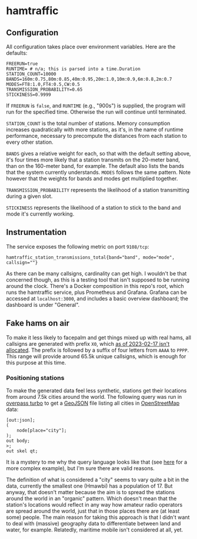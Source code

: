 # hamtraffic

## Configuration

All configuration takes place over environment variables. Here are the defaults:

```
FREERUN=true
RUNTIME= # n/a; this is parsed into a time.Duration
STATION_COUNT=10000
BANDS=160m:0.75,80m:0.85,40m:0.95,20m:1.0,10m:0.9,6m:0.8,2m:0.7
MODES=FT8:1.0,FT4:0.5,CW:0.5
TRANSMISSION_PROBABILITY=0.65
STICKINESS=0.9999
```

If `FREERUN` is `false`, and `RUNTIME` (e.g., "900s") is supplied, the program will run for the specified time.
Otherwise the run will continue until terminated.

`STATION_COUNT` is the total number of stations. Memory consumption increases quadratically with more stations, as it's,
in the name of runtime performance, necessary to precompute the distances from each station to every other station.

`BANDS` gives a relative weight for each, so that with the default setting above, it's four times more likely that a
station transmits on the 20-meter band, than on the 160-meter band, for example. The default also lists the bands that
the system currently understands. `MODES` follows the same pattern. Note however that the weights for bands and modes
get multiplied together.

`TRANSMISSION_PROBABILITY` represents the likelihood of a station transmitting during a given slot.

`STICKINESS` represents the likelihood of a station to stick to the band and mode it's currently working.

## Instrumentation

The service exposes the following metric on port `9108/tcp`:

```
hamtraffic_station_transmissions_total{band="band", mode="mode", callsign=""}
```

As there can be many callsigns, cardinality can get high. I wouldn't be that concerned though, as this is a testing
tool that isn't supposed to be running around the clock. There's a Docker composition in this repo's root, which runs
the hamtraffic service, plus Prometheus and Grafana. Grafana can be accessed at `localhost:3000`, and includes a basic
overview dashboard; the dashboard is under "General".

## Fake hams on air

To make it less likely to facepalm and get things mixed up with real hams, all callsigns are generated with prefix `X0`,
which [as of 2023-02-17 isn't allocated](https://en.wikipedia.org/wiki/Amateur_radio_call_signs).
The prefix is followed by a suffix of four letters from `AAAA` to `PPPP`. This range will provide around 65.5k unique
callsigns, which is enough for this purpose at this time.

### Positioning stations

To make the generated data feel less synthetic, stations get their locations from around 7.5k cities around the world.
The following query was run in
[overpass turbo](https://overpass-turbo.eu/)
to get a
[GeoJSON](https://en.wikipedia.org/wiki/GeoJSON)
file listing all cities in
[OpenStreetMap](https://openstreetmap.org/copyright)
data:

```
[out:json];
(
    node[place="city"];
);
out body;
>;
out skel qt;
```

It is a mystery to me why the query language looks like that (see
[here](https://wiki.openstreetmap.org/wiki/Overpass_API/FAQ#What_would_a_query_look_like_to_get_all_relations_tagged_with_type=boundary_or_type=multipolygon_and_their_way-members_and_the_nodes_used_by_those_way-members?)
for a more complex example), but I'm sure there are valid reasons.

The definition of what is considered a "city" seems to vary quite a bit in the data, currently the smallest one (Hmawbi)
has a population of 17. But anyway, that doesn't matter because the aim is to spread the stations around the world in an
"organic" pattern. Which doesn't mean that the station's locations would reflect in any way how amateur radio operators
are spread around the world, just that in those places there are (at least some) people. The main reason for taking this
approach is that I didn't want to deal with (massive) geography data to differentiate between land and water, for
example. Relatedly, maritime mobile isn't considered at all, yet.
